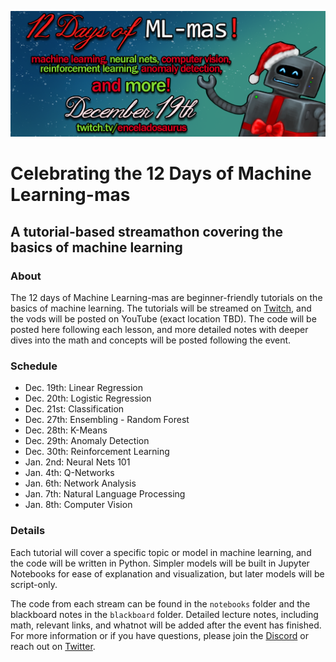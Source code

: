 ![mlmas banner](./ml-mas4.png)
# Celebrating the 12 Days of Machine Learning-mas

## A tutorial-based streamathon covering the basics of machine learning
### About
The 12 days of Machine Learning-mas are beginner-friendly tutorials on the basics of machine learning. The tutorials will be streamed on [Twitch](https://www.twitch.tv/enceladosaurus), and the vods will be posted on YouTube (exact location TBD). The code will be posted here following each lesson, and more detailed notes with deeper dives into the math and concepts will be posted following the event. 

### Schedule
- Dec. 19th: Linear Regression
- Dec. 20th: Logistic Regression
- Dec. 21st: Classification
- Dec. 27th: Ensembling - Random Forest
- Dec. 28th: K-Means
- Dec. 29th: Anomaly Detection
- Dec. 30th: Reinforcement Learning
- Jan. 2nd: Neural Nets 101
- Jan. 4th: Q-Networks
- Jan. 6th: Network Analysis
- Jan. 7th: Natural Language Processing
- Jan. 8th: Computer Vision


### Details
Each tutorial will cover a specific topic or model in machine learning, and the code will be written in Python. Simpler models will be built in Jupyter Notebooks for ease of explanation and visualization, but later models will be script-only. 

The code from each stream can be found in the `notebooks` folder and the blackboard notes in the `blackboard` folder. Detailed lecture notes, including math, relevant links, and whatnot will be added after the event has finished.
For more information or if you have questions, please join the [Discord](https://discord.gg/4QUDdWn) or reach out on [Twitter](https://twitter.com/Enceladosaurus). 
